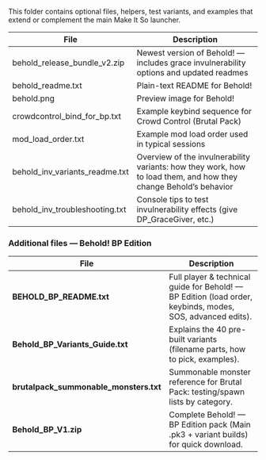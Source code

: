 This folder contains optional files, helpers, test variants, and examples that extend or complement the main Make It So launcher.

| File | Description |
|------|--------------|
| behold_release_bundle_v2.zip | Newest version of Behold! — includes grace invulnerability options and updated readmes |
| behold_readme.txt | Plain-text README for Behold! |
| behold.png | Preview image for Behold! |
| crowdcontrol_bind_for_bp.txt | Example keybind sequence for Crowd Control (Brutal Pack) |
| mod_load_order.txt | Example mod load order used in typical sessions |
| behold_inv_variants_readme.txt | Overview of the invulnerability variants: how they work, how to load them, and how they change Behold’s behavior |
| behold_inv_troubleshooting.txt | Console tips to test invulnerability effects (give DP_GraceGiver, etc.) |

### Additional files — Behold! BP Edition

| File | Description |
|------|--------------|
| **BEHOLD_BP_README.txt** | Full player & technical guide for Behold! — BP Edition (load order, keybinds, modes, SOS, advanced edits). |
| **Behold_BP_Variants_Guide.txt** | Explains the 40 pre-built variants (filename parts, how to pick, examples). |
| **brutalpack_summonable_monsters.txt** | Summonable monster reference for Brutal Pack: testing/spawn lists by category. |
| **Behold_BP_V1.zip** | Complete Behold! — BP Edition pack (Main .pk3 + variant builds) for quick download. |
